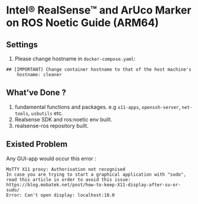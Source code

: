 # Intel® RealSense™ and ArUco Marker on ROS Noetic Guide (ARM64)

## Settings
1. Please change hostname in `docker-compose.yaml`:
```    
## [IMPORTANT] Change container hostname to that of the host machine's 
    hostname: cleaner  
```

## What've Done ?
1. fundamental functions and packages. 
    e.g `x11-apps`, `openssh-server`, `net-tools`, `usbutils` etc. 
2. Realsense SDK and ros:noetic env built.
3. realsense-ros repository built.


## Existed Problem
 Any GUI-app would occur this error : 
```powershell=
MoTTY X11 proxy: Authorisation not recognised
In case you are trying to start a graphical application with "sudo", read this article in order to avoid this issue:
https://blog.mobatek.net/post/how-to-keep-X11-display-after-su-or-sudo/
Error: Can't open display: localhost:10.0
```